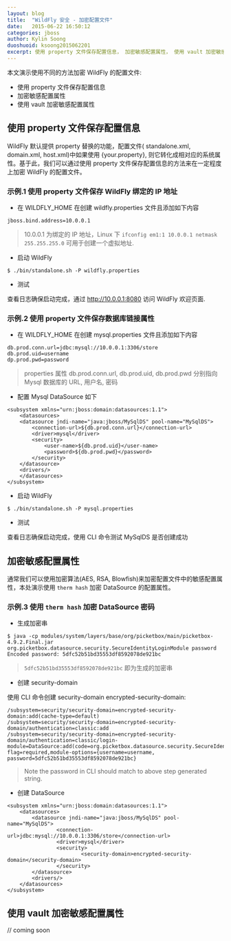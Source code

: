 ```yaml
---
layout: blog
title:  "WildFly 安全 - 加密配置文件"
date:   2015-06-22 16:50:12
categories: jboss
author: Kylin Soong
duoshuoid: ksoong2015062201
excerpt: 使用 property 文件保存配置信息， 加密敏感配置属性， 使用 vault 加密敏感配置属性
---
```


本文演示使用不同的方法加密 WildFly 的配置文件:

* 使用 property 文件保存配置信息
* 加密敏感配置属性
* 使用 vault 加密敏感配置属性

## 使用 property 文件保存配置信息

WildFly 默认提供 property 替换的功能，配置文件( standalone.xml, domain.xml, host.xml)中如果使用 {your.property}, 则它转化成相对应的系统属性。基于此，我们可以通过使用 property 文件保存配置信息的方法来在一定程度上加密 WildFly 的配置文件。 

### 示例.1 使用 property 文件保存 WildFly 绑定的 IP 地址

* 在 WILDFLY_HOME 在创建 wildfly.properties 文件且添加如下内容

~~~
jboss.bind.address=10.0.0.1
~~~

> 10.0.0.1 为绑定的 IP 地址，Linux 下 `ifconfig em1:1 10.0.0.1 netmask 255.255.255.0` 可用于创建一个虚拟地址.

* 启动 WildFly

~~~
$ ./bin/standalone.sh -P wildfly.properties
~~~

* 测试

查看日志确保启动完成，通过 http://10.0.0.1:8080 访问 WildFly 欢迎页面.

### 示例.2 使用 property 文件保存数据库链接属性

* 在 WILDFLY_HOME 在创建 mysql.properties 文件且添加如下内容

~~~
db.prod.conn.url=jdbc:mysql://10.0.0.1:3306/store
db.prod.uid=username
dp.prod.pwd=password
~~~

> properties 属性 db.prod.conn.url, db.prod.uid, db.prod.pwd 分别指向 Mysql 数据库的 URL, 用户名, 密码

* 配置 Mysql DataSource 如下

~~~
<subsystem xmlns="urn:jboss:domain:datasources:1.1">
    <datasources>
	<datasource jndi-name="java:jboss/MySqlDS" pool-name="MySqlDS">
		<connection-url>${db.prod.conn.url}</connection-url>
		<driver>mysql</driver>
		<security>
			<user-name>${db.prod.uid}</user-name>
			<password>${db.prod.pwd}</password>
		</security>
	</datasource>
	<drivers/>
    </datasources>
</subsystem>
~~~

* 启动 WildFly

~~~
$ ./bin/standalone.sh -P mysql.properties
~~~

* 测试

查看日志确保启动完成，使用 CLI 命令测试 MySqlDS 是否创建成功

## 加密敏感配置属性

通常我们可以使用加密算法(AES, RSA, Blowfish)来加密配置文件中的敏感配置属性，本处演示使用 `therm hash` 加密 DataSource 的配置属性。

### 示例.3 使用 `therm hash` 加密 DataSource 密码

* 生成加密串

~~~
$ java -cp modules/system/layers/base/org/picketbox/main/picketbox-4.9.2.Final.jar org.picketbox.datasource.security.SecureIdentityLoginModule password
Encoded password: 5dfc52b51bd35553df8592078de921bc
~~~

> `5dfc52b51bd35553df8592078de921bc` 即为生成的加密串

* 创建 security-domain

使用 CLI 命令创建 security-domain encrypted-security-domain:

~~~
/subsystem=security/security-domain=encrypted-security-domain:add(cache-type=default)
/subsystem=security/security-domain=encrypted-security-domain/authentication=classic:add
/subsystem=security/security-domain=encrypted-security-domain/authentication=classic/login-module=DataSource:add(code=org.picketbox.datasource.security.SecureIdentityLoginModule, flag=required,module-options={username=username, password=5dfc52b51bd35553df8592078de921bc}
~~~

> Note the password in CLI should match to above step generated string.

* 创建 DataSource

~~~
<subsystem xmlns="urn:jboss:domain:datasources:1.1">
    <datasources>
        <datasource jndi-name="java:jboss/MySqlDS" pool-name="MySqlDS">
                <connection-url>jdbc:mysql://10.0.0.1:3306/store</connection-url>
                <driver>mysql</driver>
                <security>
                        <security-domain>encrypted-security-domain</security-domain>
                </security>
        </datasource>
        <drivers/>
    </datasources>
</subsystem>

~~~

## 使用 vault 加密敏感配置属性

// coming soon
